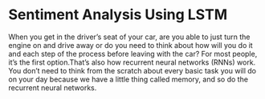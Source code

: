 # Sentiment Analysis Using LSTM
When you get in the driver’s seat of your car, are you able to just turn the engine on and drive away or do you need to think about how will you do it and each step of the process before leaving with the car? For most people, it’s the first option.That’s also how recurrent neural networks (RNNs) work. You don’t need to think from the scratch about every basic task you will do on your day because we have a little thing called memory, and so do the recurrent neural networks. 
